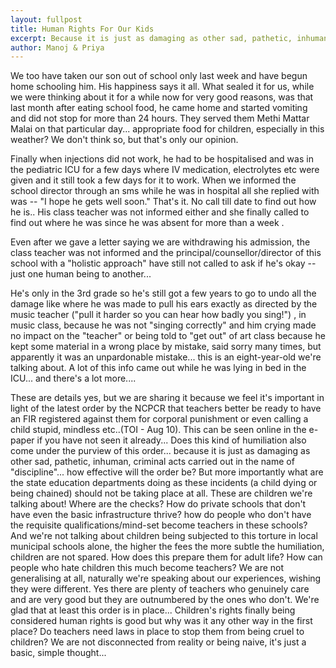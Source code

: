 ```yaml
---
layout: fullpost
title: Human Rights For Our Kids
excerpt: Because it is just as damaging as other sad, pathetic, inhuman, criminal acts carried out in the name of discipline - Manoj & Priya
author: Manoj & Priya
---
```

We too have taken our son out of school only last week and have begun home schooling him. His happiness says it all. What sealed it for us, while we were thinking about it for a while now for very good reasons, was that last month after eating school food, he came home and started vomiting and did not stop for more than 24 hours. They served them Methi Mattar Malai on that particular day... appropriate food for children, especially in this weather? We don't think so, but that's only our opinion. 

Finally when injections did not work, he had to be hospitalised and was in the pediatric ICU for a few days where IV medication, electrolytes etc were given and it still took a few days for it to work. When we informed the school director through an sms while he was in hospital all she replied with was -- "I hope he gets well soon." That's it. No call till date to find out how he is.. His class teacher was not informed either and she finally called to find out where he was since he was absent for more than a week . 

Even after we gave a letter saying we are withdrawing his admission, the class teacher was not informed and the principal/counsellor/director of this school with a "holistic approach" have still not called to ask if he's okay -- just one human being to another... 

He's only in the 3rd grade so he's still got a few years to go to undo all the damage like where he was made to pull his ears exactly as directed by the music teacher ("pull it harder so you can hear how badly you sing!") , in music class, because he was not "singing correctly" and him crying made no impact on the "teacher" or being told to "get out" of art class because he kept some material in a wrong place by mistake, said sorry many times, but apparently it was an unpardonable mistake... this is an eight-year-old we're talking about. A lot of this info came out while he was lying in bed in the ICU... and there's a lot more.... 

These are details yes, but we are sharing it because we feel it's important in light of the latest order by the NCPCR that teachers better be ready to have an FIR registered against them for corporal punishment or even calling a child stupid, mindless etc..(TOI - Aug 10). This can be seen online in the e-paper if you have not seen it already... Does this kind of humiliation also come under the purview of this order... because it is just as damaging as other sad, pathetic, inhuman, criminal acts carried out in the name of "discipline"... how effective will the order be? But more importantly what are the state education departments doing as these incidents (a child dying or being chained) should not be taking place at all. These are children we're talking about! Where are the checks? How do private schools that don't have even the basic infrastructure thrive? how do people who don't have the requisite qualifications/mind-set become teachers in these schools? And we're not talking about children being subjected to this torture in local municipal schools alone, the higher the fees the more subtle the humiliation, children are not spared. How does this prepare them for adult life? How can people who hate children this much become teachers? We are not generalising at all, naturally we're speaking about our experiences, wishing they were different. Yes there are plenty of teachers who genuinely care and are very good but they are outnumbered by the ones who don't. We're glad that at least this order is in place... Children's rights finally being considered human rights is good but why was it any other way in the first place? Do teachers need laws in place to stop them from being cruel to children? We are not disconnected from reality or being naive, it's just a basic, simple thought...